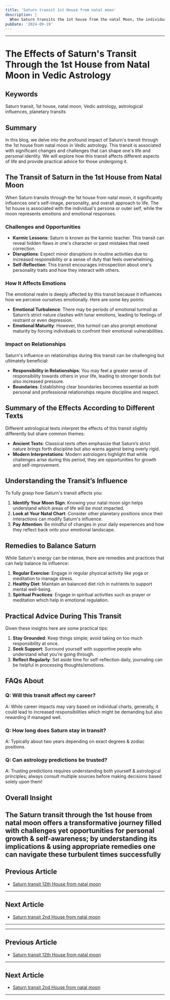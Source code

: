 ```yaml
---
title: 'Saturn transit 1st House from natal moon'
description: |
  When Saturn transits the 1st house from the natal Moon, the individual may face severe challenges, including health issues, financial strain, and isolation. This period can bring about fear, danger from accidents, and significant losses in personal and professional life.
pubDate: '2024-09-19'
---
```


---

# The Effects of Saturn's Transit Through the 1st House from Natal Moon in Vedic Astrology

## Keywords
Saturn transit, 1st house, natal moon, Vedic astrology, astrological influences, planetary transits

## Summary
In this blog, we delve into the profound impact of Saturn's transit through the 1st house from natal moon in Vedic astrology. This transit is associated with significant changes and challenges that can shape one's life and personal identity. We will explore how this transit affects different aspects of life and provide practical advice for those undergoing it.

## The Transit of Saturn in the 1st House from Natal Moon

When Saturn transits through the 1st house from natal moon, it significantly influences one's self-image, personality, and overall approach to life. The 1st house is associated with the individual's persona or outer self, while the moon represents emotions and emotional responses.

### Challenges and Opportunities
- **Karmic Lessons**: Saturn is known as the karmic teacher. This transit can reveal hidden flaws in one's character or past mistakes that need correction.
- **Disruptions**: Expect minor disruptions in routine activities due to increased responsibility or a sense of duty that feels overwhelming.
- **Self-Reflection**: This transit encourages introspection about one's personality traits and how they interact with others.

### How It Affects Emotions
The emotional realm is deeply affected by this transit because it influences how we perceive ourselves emotionally. Here are some key points:

- **Emotional Turbulence**: There may be periods of emotional turmoil as Saturn’s strict nature clashes with lunar emotions, leading to feelings of restraint or even depression.
- **Emotional Maturity**: However, this turmoil can also prompt emotional maturity by forcing individuals to confront their emotional vulnerabilities.

### Impact on Relationships
Saturn's influence on relationships during this transit can be challenging but ultimately beneficial:

- **Responsibility in Relationships**: You may feel a greater sense of responsibility towards others in your life, leading to stronger bonds but also increased pressure.
- **Boundaries**: Establishing clear boundaries becomes essential as both personal and professional relationships require discipline and respect.

## Summary of the Effects According to Different Texts

Different astrological texts interpret the effects of this transit slightly differently but share common themes:

- **Ancient Texts**: Classical texts often emphasize that Saturn’s strict nature brings forth discipline but also warns against being overly rigid.
- **Modern Interpretations**: Modern astrologers highlight that while challenges arise during this period, they are opportunities for growth and self-improvement.

## Understanding the Transit’s Influence

To fully grasp how Saturn's transit affects you:
1. **Identify Your Moon Sign**: Knowing your natal moon sign helps understand which areas of life will be most impacted.
2. **Look at Your Natal Chart**: Consider other planetary positions since their interactions can modify Saturn's influence.
3. **Pay Attention**: Be mindful of changes in your daily experiences and how they reflect back onto your emotional landscape.

## Remedies to Balance Saturn

While Saturn's energy can be intense, there are remedies and practices that can help balance its influence:

1. **Regular Exercise**: Engage in regular physical activity like yoga or meditation to manage stress.
2. **Healthy Diet**: Maintain an balanced diet rich in nutrients to support mental well-being.
3. **Spiritual Practices**: Engage in spiritual activities such as prayer or meditation which help in emotional regulation.

## Practical Advice During This Transit

Given these insights here are some practical tips:

1. **Stay Grounded**: Keep things simple; avoid taking on too much responsibility at once.
2. **Seek Support**: Surround yourself with supportive people who understand what you're going through.
3. **Reflect Regularly**: Set aside time for self-reflection daily, journaling can be helpful in processing thoughts/emotions.

## FAQs About

### Q: Will this transit affect my career? 
A: While career impacts may vary based on individual charts, generally, it could lead to increased responsibilities which might be demanding but also rewarding if managed well.

### Q: How long does Saturn stay in transit?
A: Typically about two years depending on exact degrees & zodiac positions.

### Q: Can astrology predictions be trusted?
A: Trusting predictions requires understanding both yourself & astrological principles; always consult multiple sources before making decisions based solely upon them!

## Overall Insight
The Saturn transit through the 1st house from natal moon offers a transformative journey filled with challenges yet opportunities for personal growth & self-awareness; by understanding its implications & using appropriate remedies one can navigate these turbulent times successfully
---

## Previous Article
- [Saturn transit 12th House from natal moon](200712_Saturn_transit_12th_House_from_natal_moon.md)

---

## Next Article
- [Saturn transit 2nd House from natal moon](200702_Saturn_transit_2nd_House_from_natal_moon.md)

---
---

## Previous Article
- [Saturn transit 12th House from natal moon](200712_Saturn_transit_12th_House_from_natal_moon.md)

---

## Next Article
- [Saturn transit 2nd House from natal moon](200702_Saturn_transit_2nd_House_from_natal_moon.md)

---
